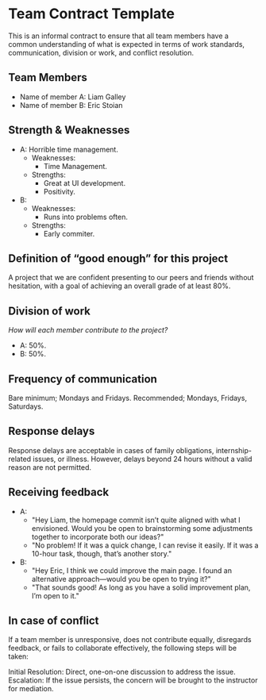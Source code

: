 # Team Contract Template

This is an informal contract to ensure that all team members have a common understanding of what is expected in terms of work standards, communication, division or work, and conflict resolution.

## Team Members

- Name of member A: Liam Galley
- Name of member B: Eric Stoian 

## Strength & Weaknesses

- A: Horrible time management. 
  - Weaknesses:
    - Time Management.
  - Strengths:
    - Great at UI development.
    - Positivity.
- B:
  - Weaknesses:
    - Runs into problems often.
  - Strengths:
    - Early commiter. 

## Definition of “good enough” for this project

A project that we are confident presenting to our peers and friends without hesitation, with a goal of achieving an overall grade of at least 80%.

## Division of work

*How will each member contribute to the project?*

- A: 50%.
- B: 50%.

## Frequency of communication

Bare minimum; Mondays and Fridays. 
Recommended; Mondays, Fridays, Saturdays.

## Response delays

Response delays are acceptable in cases of family obligations, internship-related issues, or illness. However, delays beyond 24 hours without a valid reason are not permitted.

## Receiving feedback

- A:
  - "Hey Liam, the homepage commit isn’t quite aligned with what I envisioned. Would you be open to brainstorming some adjustments together to incorporate both our ideas?"
  - "No problem! If it was a quick change, I can revise it easily. If it was a 10-hour task, though, that’s another story."
- B:
  - "Hey Eric, I think we could improve the main page. I found an alternative approach—would you be open to trying it?"
  - "That sounds good! As long as you have a solid improvement plan, I’m open to it."

## In case of conflict

If a team member is unresponsive, does not contribute equally, disregards feedback, or fails to collaborate effectively, the following steps will be taken:

Initial Resolution: Direct, one-on-one discussion to address the issue.
Escalation: If the issue persists, the concern will be brought to the instructor for mediation.
